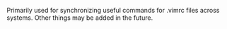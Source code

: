 Primarily used for synchronizing useful commands for .vimrc files across systems. Other things may be added in the future.
